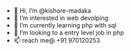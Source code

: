 - 👋 Hi, I’m @kishore-madaka
- 👀 I’m interested in web devolping
- 🌱 I’m currently learning php with sql
- 💞️ I’m looking to a entry level job in php
- 📫 reach me@ +91 970120253

<!---
kishore-madaka/kishore-madaka is a ✨ special ✨ repository because its `README.md` (this file) appears on your GitHub profile.
You can click the Preview link to take a look at your changes.
--->
